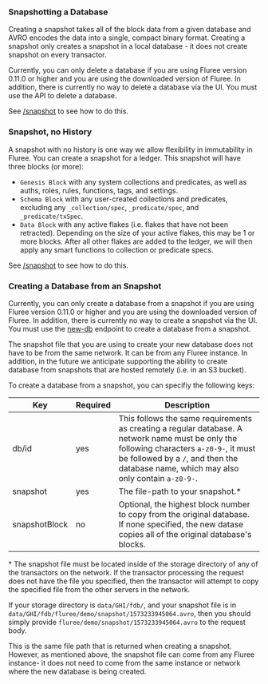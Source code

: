 
### Snapshotting a Database

Creating a snapshot takes all of the block data from a given database and AVRO encodes the data into a single, compact binary format. Creating a snapshot only creates a snapshot in a local database - it does not create snapshot on every transactor. 

Currently, you can only delete a database if you are using Fluree version 0.11.0 or higher and you are using the downloaded version of Fluree. In addition, there is currently no way to delete a database via the UI. You must use the API to delete a database.

See [/snapshot](/api/downloaded-endpoints/downloaded-examples#-snapshot) to see how to do this. 

### Snapshot, no History

A snapshot with no history is one way we allow flexibility in immutability in Fluree. You can create a snapshot for a ledger. This snapshot will have three blocks (or more):

- `Genesis Block` with any system collections and predicates, as well as auths, roles, rules, functions, tags, and settings.
- `Schema Block` with any user-created collections and predicates, excluding any `_collection/spec`, `_predicate/spec`, and `_predicate/txSpec`.
- `Data Block` with any active flakes (i.e. flakes that have not been retracted). Depending on the size of your active flakes, this may be 1 or more blocks. After all other flakes are added to the ledger, we will then apply any smart functions to collection or predicate specs.

See [/snapshot](/api/downloaded-endpoints/downloaded-examples#-snapshot) to see how to do this. 

### Creating a Database from an Snapshot

Currently, you can only create a database from a snapshot if you are using Fluree version 0.11.0 or higher and you are using the downloaded version of Fluree. In addition, there is currently no way to create a snapshot via the UI. You must use the [new-db](/api/downloaded-endpoints/downloaded-examples#-new-db) endpoint to create a database from a snapshot.

The snapshot file that you are using to create your new database does not have to be from the same network. It can be from any Fluree instance. In addition, in the future we anticipate supporting the ability to create database from snapshots that are hosted remotely (i.e. in an S3 bucket).

To create a database from a snapshot, you can specifiy the following keys:

Key | Required | Description
-- | -- | --
db/id | yes | This follows the same requirements as creating a regular database. A network name must be only the following characters `a-z0-9-`, it must be followed by a `/`, and then the database name, which may also only contain `a-z0-9-`.
snapshot | yes | The file-path to your snapshot.*
snapshotBlock | no | Optional, the highest block number to copy from the original database. If none specified, the new datase copies all of the original database's blocks.


\* The snapshot file must be located inside of the storage directory of any of the transactors on the network. If the transactor processing the request does not have the file you specified, then the transactor will attempt to copy the specified file from the other servers in the network.

If your storage directory is `data/GHI/fdb/`, and your snapshot file is in `data/GHI/fdb/fluree/demo/snapshot/1573233945064.avro`, then you should simply provide `fluree/demo/snapshot/1573233945064.avro` to the request body. 

This is the same file path that is returned when creating a snapshot. However, as mentioned above, the snapshot file can come from any Fluree instance- it does not need to come from the same instance or network where the new database is being created. 



